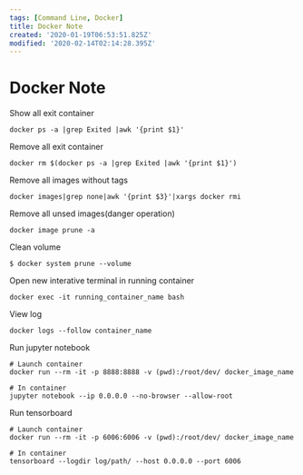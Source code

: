 ```yaml
---
tags: [Command Line, Docker]
title: Docker Note
created: '2020-01-19T06:53:51.825Z'
modified: '2020-02-14T02:14:28.395Z'
---
```


# Docker Note

Show all exit container
```shell
docker ps -a |grep Exited |awk '{print $1}'
```

Remove all exit container
```shell
docker rm $(docker ps -a |grep Exited |awk '{print $1}')
```

Remove all images without tags
```shell
docker images|grep none|awk '{print $3}'|xargs docker rmi
```

Remove all unsed images(danger operation)
```shell
docker image prune -a
```

Clean volume
```shell
$ docker system prune --volume
```

Open new interative terminal in running container
```
docker exec -it running_container_name bash
```

View log
```shell
docker logs --follow container_name
```

Run jupyter notebook
```shell
# Launch container
docker run --rm -it -p 8888:8888 -v (pwd):/root/dev/ docker_image_name

# In container
jupyter notebook --ip 0.0.0.0 --no-browser --allow-root
```

Run tensorboard
```shell
# Launch container
docker run --rm -it -p 6006:6006 -v (pwd):/root/dev/ docker_image_name

# In container
tensorboard --logdir log/path/ --host 0.0.0.0 --port 6006
```
